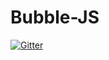 # Bubble-JS

[![Gitter](https://badges.gitter.im/BakelD/Bubble-JS.svg)](https://gitter.im/BakelD/Bubble-JS?utm_source=badge&utm_medium=badge&utm_campaign=pr-badge&utm_content=badge)